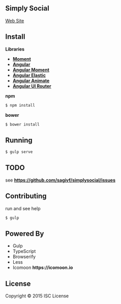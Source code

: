 ## Simply Social

[Web Site](http://sagivf.github.io/simplysocial/)


## Install

__Libraries__

* __[Moment](https://github.com/moment/moment)__
* __[Angular](https://github.com/angular/bower-angular)__
* __[Angular Moment](http://github.com/urish/angular-moment)__
* __[Angular Elastic](http://github.com/urish/angular-elastic)__
* __[Angular Animate](https://github.com/angular/bower-angular-animate)__
* __[Angular UI Router](https://github.com/angular-ui/ui-router)__

__npm__
```sh
$ npm install
```

__bower__
```sh
$ bower install
```

## Running

```sh
$ gulp serve
```

## TODO
see __https://github.com/sagivf/simplysocial/issues__

## Contributing
run and see help
```bash
$ gulp
```

## Powered By
* Gulp
* TypeScript
* Browserify
* Less
* Icomoon __https://icomoon.io__

## License
Copyright &copy; 2015 ISC License